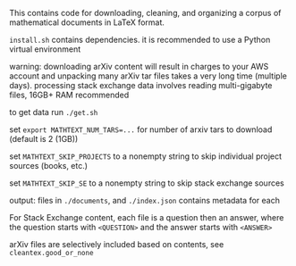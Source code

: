 This contains code for downloading, cleaning, and organizing a corpus of
mathematical documents in LaTeX format.

`install.sh` contains dependencies.
it is recommended to use a Python virtual environment

warning: downloading arXiv content will result in charges to your AWS
account and unpacking many arXiv tar files takes a very long time (multiple
days). processing stack exchange data involves reading multi-gigabyte files,
16GB+ RAM recommended

to get data run `./get.sh`

set `export MATHTEXT_NUM_TARS=...`
for number of arxiv tars to download (default is 2 (1GB))

set `MATHTEXT_SKIP_PROJECTS` to a nonempty string to skip individual
project sources (books, etc.)

set `MATHTEXT_SKIP_SE` to a nonempty string to skip stack exchange sources

output: files in `./documents`, and `./index.json` contains metadata for each

For Stack Exchange content, each file is a question then an answer, where
the question starts with `<QUESTION>` and the answer starts with `<ANSWER>`

arXiv files are selectively included based on contents, see
`cleantex.good_or_none`

